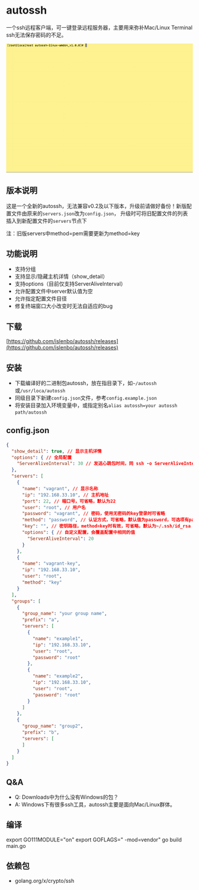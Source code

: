 # autossh

一个ssh远程客户端，可一键登录远程服务器，主要用来弥补Mac/Linux Terminal ssh无法保存密码的不足。

![演示](https://raw.githubusercontent.com/islenbo/autossh/b3e18c35ebced882ace59be7843d9a58d1ac74d7/doc/images/ezgif-1-a4ddae192f.gif)

## 版本说明
这是一个全新的autossh，无法兼容v0.2及以下版本，升级前请做好备份！新版配置文件由原来的`servers.json`改为`config.json`，
升级时可将旧配置文件的列表插入到新配置文件的`servers`节点下

注：旧版servers中method=pem需要更新为method=key

## 功能说明
- 支持分组
- 支持显示/隐藏主机详情（show_detail）
- 支持options（目前仅支持ServerAliveInterval）
- 允许配置文件中server默认值为空
- 允许指定配置文件目径
- 修复终端窗口大小改变时无法自适应的bug

## 下载
[https://github.com/islenbo/autossh/releases](https://github.com/islenbo/autossh/releases)

## 安装
- 下载编译好的二进制包autossh，放在指目录下，如`~/autossh`或`/usr/loca/autossh`
- 同级目录下新建`config.json`文件，参考`config.example.json`
- 将安装目录加入环境变量中，或指定别名`alias autossh=your autossh path/autossh`

## config.json
```json
{
  "show_detail": true, // 显示主机详情
  "options": { // 全局配置
    "ServerAliveInterval": 30 // 发送心跳包时间，同 ssh -o ServerAliveInterval=30
  },
  "servers": [
    {
      "name": "vagrant", // 显示名称
      "ip": "192.168.33.10", // 主机地址
      "port": 22, // 端口号，可省略，默认为22
      "user": "root", // 用户名
      "password": "vagrant", // 密码，使用无密码的key登录时可省略
      "method": "password", // 认证方式，可省略，默认值为password，可选项有password、key
      "key": "", // 密钥路径，method=key时有效，可省略，默认为~/.ssh/id_rsa
      "options": { // 自定义配置，会覆盖配置中相同的值
        "ServerAliveInterval": 20
      }
    },
    {
      "name": "vagrant-key",
      "ip": "192.168.33.10",
      "user": "root",
      "method": "key"
    }
  ],
  "groups": [
    {
      "group_name": "your group name",
      "prefix": "a",
      "servers": [
        {
          "name": "example1",
          "ip": "192.168.33.10",
          "user": "root",
          "password": "root"
        },
        {
          "name": "example2",
          "ip": "192.168.33.10",
          "user": "root",
          "password": "root"
        }
      ]
    },
    {
      "group_name": "group2",
      "prefix": "b",
      "servers": [
      ]
    }
  ]
}

```

## Q&amp;A
- Q: Downloads中为什么没有Windows的包？
- A: Windows下有很多ssh工具，autossh主要是面向Mac/Linux群体。

## 编译
export GO111MODULE="on"
export GOFLAGS=" -mod=vendor"
go build main.go

## 依赖包
- golang.org/x/crypto/ssh

